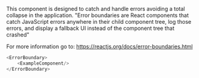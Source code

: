This component is designed to catch and handle errors avoiding a total collapse in the application. "Error boundaries are React components that catch JavaScript errors anywhere in their child component tree, log those errors, and display a fallback UI instead of the component tree that crashed"

For more information go to: https://reactjs.org/docs/error-boundaries.html

~~~javascript
<ErrorBoundary>
    <ExampleComponent/>
</ErrorBoundary>

~~~